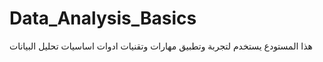 # Data_Analysis_Basics
هذا المستودع يستخدم لتجربة وتطبيق مهارات وتقنيات ادوات اساسيات تحليل البيانات 
